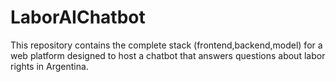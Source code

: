 # LaborAIChatbot
This repository contains the complete stack (frontend,backend,model) for a web platform designed to host a chatbot that answers questions about labor rights in Argentina.
